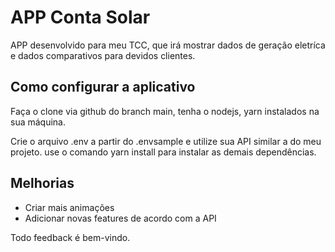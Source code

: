 # APP Conta Solar

APP desenvolvido para meu TCC, que irá mostrar dados de geração eletríca e dados comparativos para devidos clientes.

## Como configurar a aplicativo

Faça o clone via github do branch main, tenha o nodejs, yarn instalados na sua máquina.

Crie o arquivo .env a partir do .envsample e utilize sua API similar a do meu projeto.
use o comando yarn install para instalar as demais dependências.

## Melhorias
- Criar mais animações
- Adicionar novas features de acordo com a API


Todo feedback é bem-vindo.
